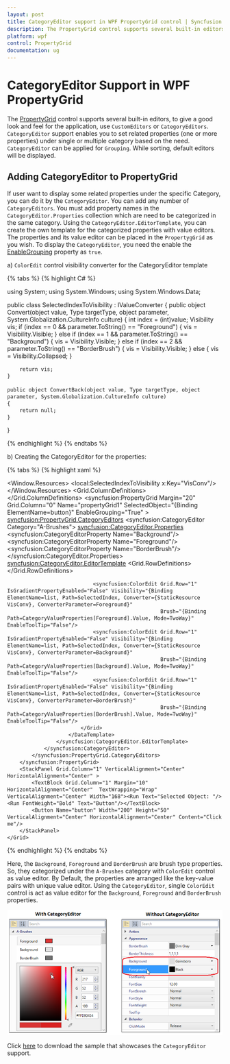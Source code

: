 ```yaml
---
layout: post
title: CategoryEditor support in WPF PropertyGrid control | Syncfusion
description: The PropertyGrid control supports several built-in editors, to give a good look and feel for the application using CustomEditors or CategoryEditors.
platform: wpf
control: PropertyGrid 
documentation: ug
---
```


# CategoryEditor Support in WPF PropertyGrid

The [PropertyGrid](https://www.syncfusion.com/wpf-ui-controls/propertygrid) control supports several built-in editors, to give a good look and feel for the application, use `CustomEditors` or `CategoryEditors`. `CategoryEditor` support enables you to set related properties (one or more properties) under single or multiple category based on the need. `CategoryEditor` can be applied for `Grouping`. While sorting, default editors will be displayed.

## Adding CategoryEditor to PropertyGrid

If user want to display some related properties under the specific Category, you can do it by the `CategoryEditor`. You can add any number of `CategoryEditors`. You must add property names in the `CategoryEditor.Properties` collection which are need to be categorized in the same category. Using the `CategoryEditor.EditorTemplate`, you can create the own template for the categorized properties with value editors. The properties and its value editor can be placed in the `PropertygGrid` as you wish. To display the `CategoryEditor`, you need the enable the [EnableGrouping](https://help.syncfusion.com/cr/wpf/Syncfusion.PropertyGrid.Wpf~Syncfusion.Windows.PropertyGrid.PropertyGrid~EnableGrouping.html) property as `true`.    

a) `ColorEdit` control visibility converter for the CategoryEditor template

{% tabs %}
{% highlight C# %}

using System;
using System.Windows;
using System.Windows.Data;

public class SelectedIndexToVisibility : IValueConverter
{
    public object Convert(object value, Type targetType, object parameter, System.Globalization.CultureInfo culture)
    {
        int index = (int)value;
        Visibility vis;
        if (index == 0 && parameter.ToString() == "Foreground")
        {
            vis = Visibility.Visible;
        }
        else if (index == 1 && parameter.ToString() == "Background")
        {
            vis = Visibility.Visible;
        }
        else if (index == 2 && parameter.ToString() == "BorderBrush")
        {
            vis = Visibility.Visible;
        }
        else
        {
            vis = Visibility.Collapsed;
        }

        return vis;
    }

    public object ConvertBack(object value, Type targetType, object parameter, System.Globalization.CultureInfo culture)
    {
        return null;
    }
}

{% endhighlight %}
{% endtabs %}
 
 b) Creating the CategoryEditor for the properties:

{% tabs %}
{% highlight xaml %}

<Window.Resources>
        <local:SelectedIndexToVisibility x:Key="VisConv"/>
</Window.Resources>
    <Grid>
        <Grid.ColumnDefinitions>
            <ColumnDefinition></ColumnDefinition>
            <ColumnDefinition Width="300"></ColumnDefinition>
        </Grid.ColumnDefinitions>
        <syncfusion:PropertyGrid Margin="20" Grid.Column="0" Name="propertyGrid1" SelectedObject="{Binding ElementName=button}" EnableGrouping="True" >
            <syncfusion:PropertyGrid.CategoryEditors>
                <syncfusion:CategoryEditor Category="A-Brushes">
                    <syncfusion:CategoryEditor.Properties>
                        <syncfusion:CategoryEditorProperty Name="Background"/>
                        <syncfusion:CategoryEditorProperty Name="Foreground"/>
                        <syncfusion:CategoryEditorProperty Name="BorderBrush"/>
                    </syncfusion:CategoryEditor.Properties>
                    <syncfusion:CategoryEditor.EditorTemplate>
                        <DataTemplate>
                            <Grid>
                                <Grid.RowDefinitions>
                                    <RowDefinition />
                                    <RowDefinition />
                                </Grid.RowDefinitions>
                                <ListBox BorderBrush="Transparent" x:Name="list" SelectedIndex="0">
                                    <StackPanel HorizontalAlignment="Center" Orientation="Horizontal">
                                        <TextBlock Text="Foreground" Margin="5" Width="80"/>
                                        <Rectangle Stroke="Black" Fill="{Binding Path=CategoryValueProperties[Foreground].Value, Mode=TwoWay}" Height="15" Width="25" Margin="5"/>
                                    </StackPanel>
                                    <StackPanel HorizontalAlignment="Center" Orientation="Horizontal">
                                        <TextBlock Text="Background" Margin="5" Width="80"/>
                                        <Rectangle Stroke="Black" x:Name="background" Fill="{Binding Path=CategoryValueProperties[Background].Value, Mode=TwoWay}" Height="15" Width="25" Margin="5" />
                                    </StackPanel>
                                    <StackPanel HorizontalAlignment="Center" Orientation="Horizontal">
                                        <TextBlock Text="BorderBrush" Margin="5" Width="80"/>
                                        <Rectangle Stroke="Black" Fill="{Binding Path=CategoryValueProperties[BorderBrush].Value, Mode=TwoWay}" Height="15" Width="25" Margin="5"/>
                                    </StackPanel>
                                </ListBox>
                                
                                <syncfusion:ColorEdit Grid.Row="1" IsGradientPropertyEnabled="False" Visibility="{Binding ElementName=list, Path=SelectedIndex, Converter={StaticResource VisConv}, ConverterParameter=Foreground}"
                                                      Brush="{Binding Path=CategoryValueProperties[Foreground].Value, Mode=TwoWay}" EnableToolTip="False"/>
                                <syncfusion:ColorEdit Grid.Row="1" IsGradientPropertyEnabled="False" Visibility="{Binding ElementName=list, Path=SelectedIndex, Converter={StaticResource VisConv}, ConverterParameter=Background}"
                                                      Brush="{Binding Path=CategoryValueProperties[Background].Value, Mode=TwoWay}" EnableToolTip="False"/>
                                <syncfusion:ColorEdit Grid.Row="1" IsGradientPropertyEnabled="False" Visibility="{Binding ElementName=list, Path=SelectedIndex, Converter={StaticResource VisConv}, ConverterParameter=BorderBrush}"
                                                      Brush="{Binding Path=CategoryValueProperties[BorderBrush].Value, Mode=TwoWay}" EnableToolTip="False"/>
                            </Grid>
                        </DataTemplate>
                    </syncfusion:CategoryEditor.EditorTemplate>
                </syncfusion:CategoryEditor>
            </syncfusion:PropertyGrid.CategoryEditors>
        </syncfusion:PropertyGrid>
        <StackPanel Grid.Column="1" VerticalAlignment="Center" HorizontalAlignment="Center" >
            <TextBlock Grid.Column="1" Margin="10" HorizontalAlignment="Center"  TextWrapping="Wrap" VerticalAlignment="Center" Width="168"><Run Text="Selected Object: "/><Run FontWeight="Bold" Text="Button"/></TextBlock>
            <Button Name="button" Width="200" Height="50" VerticalAlignment="Center" HorizontalAlignment="Center" Content="Click me"/>
        </StackPanel>
    </Grid>

{% endhighlight %}
{% endtabs %}

Here, the `Background`, `Foreground` and `BorderBrush` are brush type properties. So, they categorized under the `A-Brushes` category with `ColorEdit` control as value editor. By Default, the properties are arranged like the key-value pairs with unique value editor. Using the `CategoryEditor`, single `ColorEdit` control is act as value editor for the `Background`, `Foreground` and `BorderBrush` properties.

![PropertyGrid with CategoryEditor](CategoryEditor-support_images/CategoryEditor-support_img1.png)

Click [here](https://github.com/SyncfusionExamples/wpf-property-grid-examples/tree/master/Samples/PropertyGrid-CategoryEditor) to download the sample that showcases the `CategoryEditor` support. 